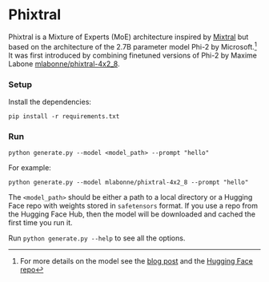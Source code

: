 # Phixtral

Phixtral is a Mixture of Experts (MoE) architecture inspired by
[Mixtral](../mixtral/README.md) but based on the architecture of the
2.7B parameter model Phi-2 by Microsoft.[^1]
It was first introduced by combining finetuned versions of Phi-2 by Maxime
Labone [mlabonne/phixtral-4x2_8](https://huggingface.co/mlabonne/phixtral-4x2_8).

### Setup

Install the dependencies:

```
pip install -r requirements.txt
```

### Run
```
python generate.py --model <model_path> --prompt "hello"
```
For example:

```
python generate.py --model mlabonne/phixtral-4x2_8 --prompt "hello"
```
The `<model_path>` should be either a path to a local directory or a Hugging
Face repo with weights stored in `safetensors` format. If you use a repo from
the Hugging Face Hub, then the model will be downloaded and cached the first
time you run it. 

Run `python generate.py --help` to see all the options.

[^1]: For more details on the model see the [blog post](
https://www.microsoft.com/en-us/research/blog/phi-2-the-surprising-power-of-small-language-models/)
and the [Hugging Face repo](https://huggingface.co/microsoft/phi-2)
